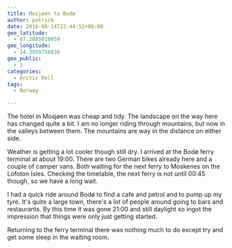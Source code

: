 ```yaml
---
title: Mosjøen to Bodø
author: patrick
date: 2016-06-14T22:44:52+00:00
geo_latitude:
  - 67.2885010059
geo_longitude:
  - 14.3959758838
geo_public:
  - 1
categories:
  - Arctic Roll
tags:
  - Norway

---
```

The hotel in Mosjøen was cheap and tidy. The landscape on the way here has changed quite a bit. I am no longer riding through mountains, but now in the valleys between them. The mountains are way in the distance on either side.

Weather is getting a lot cooler though still dry. I arrived at the Bodø ferry terminal at about 19:00. There are two German bikes already here and a couple of camper vans. Both waiting for the next ferry to Moskenes on the Lofoton Isles. Checking the timetable, the next ferry is not until 00:45 though, so we have a long wait.

I had a quick ride around Bodø to find a cafe and petrol and to pump up my tyre. It's quite a large town, there's a lot of people around going to bars and restaurants. By this time it was gone 21:00 and still daylight so ingot the impression that things were only just getting started.

Returning to the ferry terminal there was nothing much to do except try and get some sleep in the waiting room.